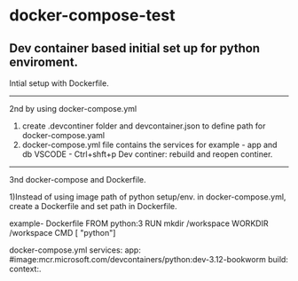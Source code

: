 # docker-compose-test
Dev container based initial set up for python enviroment.
--------
Intial setup with Dockerfile.

--------
2nd by using docker-compose.yml

1) create .devcontiner folder and devcontainer.json to define path for docker-compose.yaml
2) docker-compose.yml file contains the services for example - app and db
VSCODE - Ctrl+shft+p
Dev continer: rebuild and reopen continer.
--------
3nd docker-compose and Dockerfile.

1)Instead of using image path of python setup/env. in docker-compose.yml, create a Dockerfile and set path in Dockerfile.

example-
Dockerfile
FROM python:3
RUN mkdir /workspace
WORKDIR /workspace
CMD [ "python"]

docker-compose.yml
services:
  app:
    #image:mcr.microsoft.com/devcontainers/python:dev-3.12-bookworm
    build:
      context:.